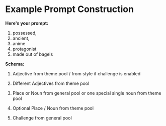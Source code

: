 # Example Prompt Construction

**Here's your prompt:**
  1. possessed, 
  2. ancient, 
  3. anime
  4. protagonist
  5. made out of bagels

**Schema:**
  1. Adjective from theme pool / from style if challenge is enabled
  
  2. Different Adjectives from theme pool
  
  3. Place or Noun from general pool or one special single noun from theme pool
  
  4. Optional Place / Noun from theme pool
  
  5. Challenge from general pool